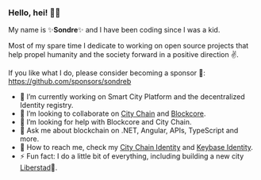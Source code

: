 ### Hello, hei! 💛🖤

My name is ✨**Sondre**✨ and I have been coding since I was a kid.

Most of my spare time I dedicate to working on open source projects that help propel humanity and the society forward in a positive direction ✌️.

If you like what I do, please consider becoming a sponsor 🤑: https://github.com/sponsors/sondreb

- 🔨 I’m currently working on Smart City Platform and the decentralized Identity registry.
- 👯 I’m looking to collaborate on [City Chain](https://www.city-chain.org/) and [Blockcore](https://www.blockcore.net/).
- 🤔 I’m looking for help with Blockcore and City Chain.
- 💬 Ask me about blockchain on .NET, Angular, APIs, TypeScript and more.
- 💌 How to reach me, check my [City Chain Identity](https://identity.city-chain.org/view/P9ppftn667PgXwqCKNaUVnD8BS8rjmkcUo) and [Keybase Identity](https://keybase.io/sondreb).
- ⚡ Fun fact: I do a little bit of everything, including building a new city  [Liberstad](https://www.liberstad.com)🏡.
